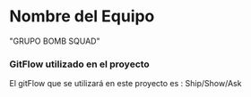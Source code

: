 # Nombre del Equipo 
 "GRUPO BOMB SQUAD"

### GitFlow utilizado en el proyecto

El gitFlow que se utilizará en este proyecto es : Ship/Show/Ask
